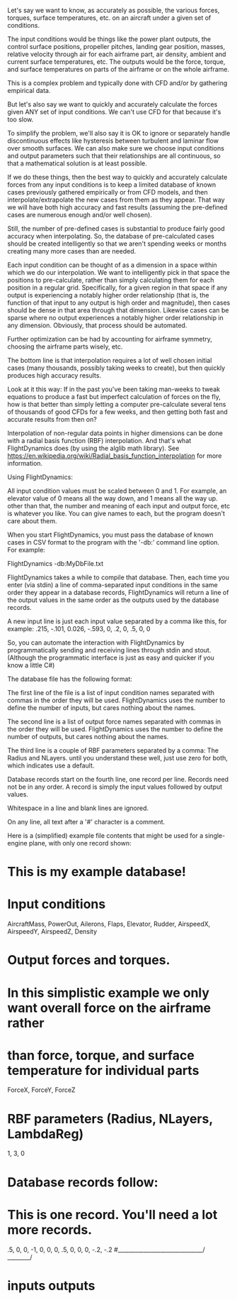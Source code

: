 Let's say we want to know, as accurately as possible, the various forces, torques, surface temperatures, etc. on an aircraft under a given set of conditions.

The input conditions would be things like the power plant outputs, the control surface positions, propeller pitches, landing gear position, masses, relative velocity through air for each airframe part, air density, ambient and current surface temperatures, etc. The outputs would be the force, torque, and surface temperatures on parts of the airframe or on the whole airframe.

This is a complex problem and typically done with CFD and/or by gathering empirical data.

But let's also say we want to quickly and accurately calculate the forces given ANY set of input conditions. We can't use CFD for that because it's too slow.

To simplify the problem, we'll also say it is OK to ignore or separately handle discontinuous effects like hysteresis between turbulent and laminar flow over smooth surfaces. We can also make sure we choose input conditions and output parameters such that their relationships are all continuous, so that a mathematical solution is at least possible.

If we do these things, then the best way to quickly and accurately calculate forces from any input conditions is to keep a limited database of known cases previously gathered empirically or from CFD models, and then interpolate/extrapolate the new cases from them as they appear. That way we will have both high accuracy and fast results (assuming the pre-defined cases are numerous enough and/or well chosen).

Still, the number of pre-defined cases is substantial to produce fairly good accuracy when interpolating. So, the database of pre-calculated cases should be created intelligently so that we aren't spending weeks or months creating many more cases than are needed.

Each input condition can be thought of as a dimension in a space within which we do our interpolation. We want to intelligently pick in that space the positions to pre-calculate, rather than simply calculating them for each position in a regular grid. Specifically, for a given region in that space if any output is experiencing a notably higher order relationship (that is, the function of that input to any output is high order and magnitude), then cases should be dense in that area through that dimension. Likewise cases can be sparse where no output experiences a notably higher order relationship in any dimension. Obviously, that process should be automated.

Further optimization can be had by accounting for airframe symmetry, choosing the airframe parts wisely, etc.

The bottom line is that interpolation requires a lot of well chosen initial cases (many thousands, possibly taking weeks to create), but then quickly produces high accuracy results.

Look at it this way: If in the past you've been taking man-weeks to tweak equations to produce a fast but imperfect calculation of forces on the fly, how is that better than simply letting a computer pre-calculate several tens of thousands of good CFDs for a few weeks, and then getting both fast and accurate results from then on?

Interpolation of non-regular data points in higher dimensions can be done with a radial basis function (RBF) interpolation. And that's what FlightDynamics does (by using the alglib math library). See https://en.wikipedia.org/wiki/Radial_basis_function_interpolation for more information.

Using FlightDynamics:

All input condition values must be scaled between 0 and 1. For example, an elevator value of 0 means all the way down, and 1 means all the way up. other than that, the number and meaning of each input and output force, etc is whatever you like. You can give names to each, but the program doesn't care about them.

When you start FlightDynamics, you must pass the database of known cases in CSV format to the program with the '-db:' command line option. For example:

FlightDynamics -db:MyDbFile.txt

FlightDynamics takes a while to compile that database. Then, each time you enter (via stdin) a line of comma-separated input conditions in the same order they appear in a database records, FlightDynamics will return a line of the output values in the same order as the outputs used by the database records.

A new input line is just each input value separated by a comma like this, for example:
.215, -.101, 0.026, -.593, 0, .2, 0, .5, 0, 0

So, you can automate the interaction with FlightDynamics by programmatically sending and receiving lines through stdin and stout. (Although the programmatic interface is just as easy and quicker if you know a little C#)

The database file has the following format:

The first line of the file is a list of input condition names separated with commas in the order they will be used. FlightDynamics uses the number to define the number of inputs, but cares nothing about the names.

The second line is a list of output force names separated with commas in the order they will be used. FlightDynamics uses the number to define the number of outputs, but cares nothing about the names.

The third line is a couple of RBF parameters separated by a comma: The Radius and NLayers. until you understand these well, just use zero for both, which indicates use a default.

Database records start on the fourth line, one record per line. Records need not be in any order. A record is simply the input values followed by output values.

Whitespace in a line and blank lines are ignored.

On any line, all text after a '#' character is a comment.

Here is a (simplified) example file contents that might be used for a single-engine plane, with only one record shown:

#
# This is my example database!
#

# Input conditions 
AircraftMass, PowerOut, Ailerons, Flaps, Elevator, Rudder, AirspeedX, AirspeedY, AirspeedZ, Density

# Output forces and torques.
# In this simplistic example we only want overall force on the airframe rather
# than force, torque, and surface temperature for individual parts
ForceX, ForceY, ForceZ

# RBF parameters (Radius, NLayers, LambdaReg)
1, 3, 0

#
# Database records follow:
#

# This is one record. You'll need a lot more records.
.5, 0, 0, -1, 0, 0, 0, .5, 0, 0,       0, -.2, -.2
#\______________________________/       \________/
#            inputs                      outputs
